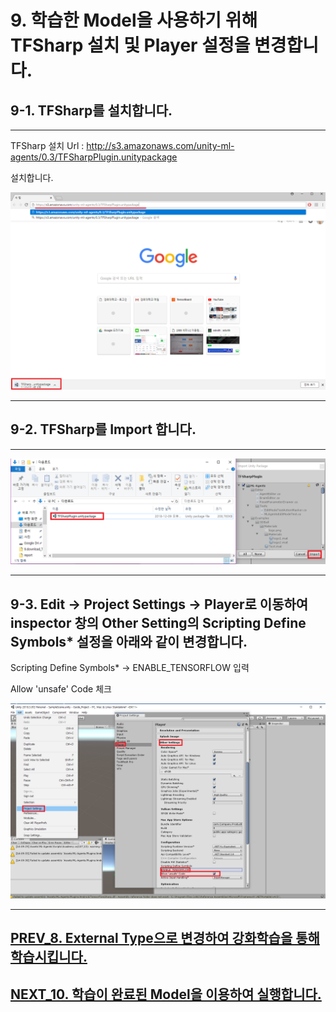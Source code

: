 # 9. 학습한 Model을 사용하기 위해 TFSharp 설치 및 Player 설정을 변경합니다.

## 9-1. TFSharp를 설치합니다.
- - -

TFSharp 설치 Url : http://s3.amazonaws.com/unity-ml-agents/0.3/TFSharpPlugin.unitypackage

설치합니다.

![Alt text](/unity_ml_agents_tutorial/9.download_TFSharp/1.TFSharp_down.png)
- - -

## 9-2. TFSharp를 Import 합니다.
- - -

![Alt text](/unity_ml_agents_tutorial/9.download_TFSharp/2.Import_TFSharp.png)
- - -

## 9-3. Edit -> Project Settings -> Player로 이동하여 inspector 창의 Other Setting의 Scripting Define Symbols* 설정을 아래와 같이 변경합니다.

Scripting Define Symbols* -> ENABLE_TENSORFLOW 입력

Allow 'unsafe' Code 체크

![Alt text](/unity_ml_agents_tutorial/9.download_TFSharp/3.ENABLE_TENSORFLOW.png)
- - -

## [PREV_8. External Type으로 변경하여 강화학습을 통해 학습시킵니다.](https://github.com/hyunho1027/Unity_ML_Agents_Tutorial/tree/master/unity_ml_agents_tutorial/8.change_external_mode)

## [NEXT_10. 학습이 완료된 Model을 이용하여 실행합니다.](https://github.com/hyunho1027/Unity_ML_Agents_Tutorial/tree/master/unity_ml_agents_tutorial/10.change_internal_mode)
